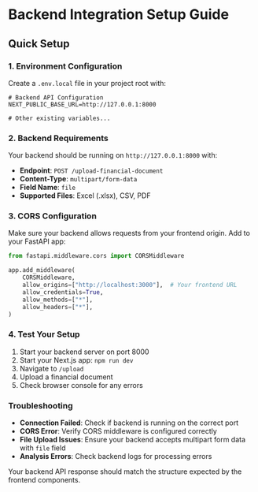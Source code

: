 # Backend Integration Setup Guide

## Quick Setup

### 1. Environment Configuration

Create a `.env.local` file in your project root with:

```env
# Backend API Configuration
NEXT_PUBLIC_BASE_URL=http://127.0.0.1:8000

# Other existing variables...
```

### 2. Backend Requirements

Your backend should be running on `http://127.0.0.1:8000` with:

- **Endpoint**: `POST /upload-financial-document`
- **Content-Type**: `multipart/form-data`
- **Field Name**: `file`
- **Supported Files**: Excel (.xlsx), CSV, PDF

### 3. CORS Configuration

Make sure your backend allows requests from your frontend origin. Add to your FastAPI app:

```python
from fastapi.middleware.cors import CORSMiddleware

app.add_middleware(
    CORSMiddleware,
    allow_origins=["http://localhost:3000"],  # Your frontend URL
    allow_credentials=True,
    allow_methods=["*"],
    allow_headers=["*"],
)
```

### 4. Test Your Setup

1. Start your backend server on port 8000
2. Start your Next.js app: `npm run dev`
3. Navigate to `/upload`
4. Upload a financial document
5. Check browser console for any errors

### Troubleshooting

- **Connection Failed**: Check if backend is running on the correct port
- **CORS Error**: Verify CORS middleware is configured correctly
- **File Upload Issues**: Ensure your backend accepts multipart form data with `file` field
- **Analysis Errors**: Check backend logs for processing errors

Your backend API response should match the structure expected by the frontend components.
